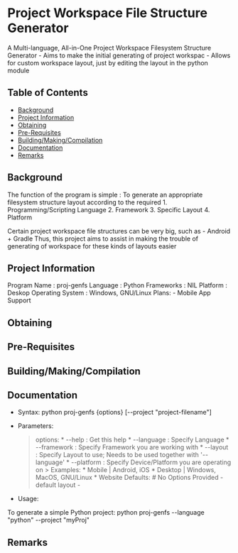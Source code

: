 # Project Workspace File Structure Generator 

A Multi-language, All-in-One Project Workspace Filesystem Structure Generator
	- Aims to make the initial generating of project workspac
	- Allows for custom workspace layout, just by editing the layout in the python module

## Table of Contents
 
* [Background](#background)
* [Project Information](#project-information)
* [Obtaining](#obtaining)
* [Pre-Requisites](#pre-requisites)
* [Building/Making/Compilation](#building-making-compilation)
* [Documentation](#documentation)
* [Remarks](#remarks)

## Background

The function of the program is simple : To generate an appropriate filesystem structure layout according to the required 
	1. Programming/Scripting Language
	2. Framework
	3. Specific Layout
	4. Platform

Certain project workspace file structures can be very big, such as
	- Android + Gradle
Thus, this project aims to assist in making the trouble of generating of workspace for these kinds of layouts easier 

## Project Information

Program Name : proj-genfs
Language : Python
Frameworks : NIL
Platform : Deskop
Operating System : Windows, GNU/Linux
Plans:
	- Mobile App Support

## Obtaining

## Pre-Requisites

## Building/Making/Compilation

## Documentation

- Syntax: python proj-genfs {options} <arguments> [--project "project-filename"]
- Parameters:
	> options:
		* --help : Get this help
		* --language : Specify Language
		* --framework : Specify Framework you are working with
		* --layout : Specify Layout to use; Needs to be used together with '--language'
		* --platform : Specify Device/Platform you are operating on
			> Examples:
				* Mobile  | Android, iOS
				* Desktop | Windows, MacOS, GNU/Linux
				* Website
	> Defaults:
		# No Options Provided
			- default layout
			- 

- Usage: 

To generate a simple Python project:
	python proj-genfs --language "python" --project "myProj"
	
## Remarks